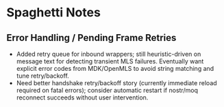# Spaghetti Notes

## Error Handling / Pending Frame Retries
- Added retry queue for inbound wrappers; still heuristic-driven on message text for detecting transient MLS failures. Eventually want explicit error codes from MDK/OpenMLS to avoid string matching and tune retry/backoff.
- Need better handshake retry/backoff story (currently immediate reload required on fatal errors); consider automatic restart if nostr/moq reconnect succeeds without user intervention.
